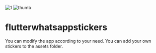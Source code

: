 ![1](https://user-images.githubusercontent.com/54186140/120910584-99f3f800-c69d-11eb-93b6-8470dbc5d70a.png)
![thumb](https://user-images.githubusercontent.com/54186140/120910658-31f1e180-c69e-11eb-84d5-6d4486494767.png)

# flutterwhatsappstickers
You can modify the app according to your need.
You can add your own stickers to the assets folder.
